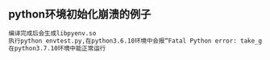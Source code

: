 ## python环境初始化崩溃的例子

```bash
编译完成后会生成libpyenv.so
执行python envtest.py,在python3.6.10环境中会报“Fatal Python error: take_gil: NULL tstate”的错误并且崩溃，错误来自函数PyEval_InitThreads()
在python3.7.10环境中能正常运行
```

